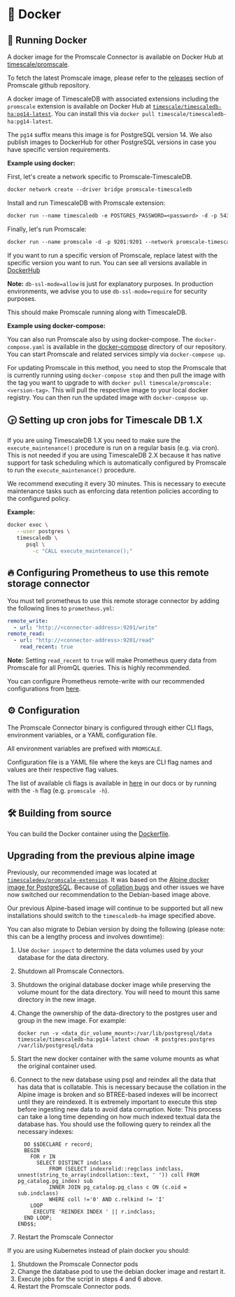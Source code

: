 # 🐳 Docker

## 🔧 Running Docker

A docker image for the Promscale Connector is available
on Docker Hub at [timescale/promscale](https://hub.docker.com/r/timescale/promscale/).

To fetch the latest Promscale image, please refer to the [releases](https://github.com/timescale/promscale/releases)
section of Promscale github repository.

A docker image of TimescaleDB with associated extensions including the `promscale`
extension is available on Docker Hub at [`timescale/timescaledb-ha:pg14-latest`](https://hub.docker.com/r/timescale/timescaledb-ha).
You can install this via `docker pull timescale/timescaledb-ha:pg14-latest`.

The `pg14` suffix means this image is for PostgreSQL version 14. We also publish images to DockerHub for other PostgreSQL versions in case you have specific version requirements.

**Example using docker:**

First, let's create a network specific to Promscale-TimescaleDB.

```dockerfile
docker network create --driver bridge promscale-timescaledb
```

Install and run TimescaleDB with Promscale extension:

```dockerfile
docker run --name timescaledb -e POSTGRES_PASSWORD=<password> -d -p 5432:5432 --network promscale-timescaledb timescale/timescaledb-ha:pg14-latest postgres -csynchronous_commit=off
```

Finally, let's run Promscale:

```dockerfile
docker run --name promscale -d -p 9201:9201 --network promscale-timescaledb timescale/promscale:latest -db-password=<password> -db-port=5432 -db-name=postgres -db-host=timescaledb -db-ssl-mode=allow
```

If you want to run a specific version of Promscale, replace latest with the specific version you want to run. You can see all versions available in [DockerHub](https://hub.docker.com/r/timescale/promscale/tags)

**Note:** `db-ssl-mode=allow` is just for explanatory purposes. In production environments,
we advise you to use `db-ssl-mode=require` for security purposes.

This should make Promscale running along with TimescaleDB.

**Example using docker-compose:**

You can also run Promscale also by using docker-compose. The `docker-compose.yaml` is available in the
[docker-compose](https://github.com/timescale/promscale/blob/master/docker-compose/docker-compose.yaml) directory of our repository.
You can start Promscale and related services simply via `docker-compose up`.

For updating Promscale in this method, you need to stop the Promscale that is currently running using
`docker-compose stop` and then pull the image with the tag you want to upgrade to with `docker pull timescale/promscale:<version-tag>`.
This will pull the respective image to your local docker registry. You can then run the updated image with `docker-compose up`.

## 🕞 Setting up cron jobs for Timescale DB 1.X

If you are using TimescaleDB 1.X you need to make sure the `execute_maintenance()`
procedure is run on a regular basis (e.g. via cron). This is not needed if you are
using TimescaleDB 2.X because it has native support for task scheduling which
is automatically configured by Promscale to run the `execute_maintenance()`
procedure.

We recommend executing it every
30 minutes. This is necessary to execute maintenance tasks such as enforcing
data retention policies according to the configured policy.

**Example:**

```bash
docker exec \
   --user postgres \
   timescaledb \
      psql \
        -c "CALL execute_maintenance();"
```

## 🔥 Configuring Prometheus to use this remote storage connector

You must tell prometheus to use this remote storage connector by adding
the following lines to `prometheus.yml`:

```yaml
remote_write:
  - url: "http://<connector-address>:9201/write"
remote_read:
  - url: "http://<connector-address>:9201/read"
    read_recent: true
```

**Note:** Setting `read_recent` to `true` will make Prometheus query data from Promscale for all PromQL queries. This is highly recommended.

You can configure Prometheus remote-write with our recommended configurations from [here](/docs/configuring_prometheus.md).

## ⚙️ Configuration

The Promscale Connector binary is configured through either CLI flags, environment variables, or a YAML configuration file.

All environment variables are prefixed with `PROMSCALE`.

Configuration file is a YAML file where the keys are CLI flag names and values are their respective flag values.

The list of available cli flags is available in [here](/docs/configuration.md) in
our docs or by running with the `-h` flag (e.g. `promscale -h`).

## 🛠 Building from source

You can build the Docker container using the [Dockerfile](../build/Dockerfile).

## Upgrading from the previous alpine image

Previously, our recommended image was located at [`timescaledev/promscale-extension`](https://hub.docker.com/r/timescaledev/promscale-extension).
It was based on the [Alpine docker image for PostgreSQL](https://github.com/docker-library/postgres/blob/e8ebf74e50128123a8d0220b85e357ef2d73a7ec/12/alpine/Dockerfile).
Because of [collation bugs](https://github.com/docker-library/postgres/issues/327) and other issues we have now switched our recommendation to the Debian-based image above.

Our previous Alpine-based image will continue to be supported but all new installations should switch to the `timescaledb-ha` image specified above.

You can also migrate to Debian version by doing the following (please note: this can be a lengthy process and involves downtime):

1. Use `docker inspect` to determine the data volumes used by your database for the data directory.
1. Shutdown all Promscale Connectors.
1. Shutdown the original database docker image while preserving the volume mount for the data directory.
   You will need to mount this same directory in the new image.
1. Change the ownership of the data-directory to the postgres user and group in the new image. For example:
    ```
    docker run -v <data_dir_volume_mount>:/var/lib/postgresql/data timescale/timescaledb-ha:pg14-latest chown -R postgres:postgres /var/lib/postgresql/data
    ```
1. Start the new docker container with the same volume mounts as what the original container used.
1. Connect to the new database using psql and reindex all the data that has data
that is collatable.  This is necessary because the collation in the Alpine image
is broken and so BTREE-based indexes will be incorrect until they are reindexed.
It is extremely important to execute this step before ingesting new data to
avoid data corruption. Note: This process can take a long time depending on how
much indexed textual data the database has. You should use the following query to
reindex all the necessary indexes:
    ```
      DO $$DECLARE r record;
      BEGIN
        FOR r IN
          SELECT DISTINCT indclass
 		      FROM (SELECT indexrelid::regclass indclass, unnest(string_to_array(indcollation::text, ' ')) coll FROM pg_catalog.pg_index) sub
 		      INNER JOIN pg_catalog.pg_class c ON (c.oid = sub.indclass)
 		      WHERE coll !='0' AND c.relkind != 'I'
        LOOP
         EXECUTE 'REINDEX INDEX ' || r.indclass;
      END LOOP;
    END$$;
    ```

1. Restart the Promscale Connector

If you are using Kubernetes instead of plain docker you should:
1. Shutdown the Promscale Connector pods
1. Change the database pod to use the debian docker image and restart it.
1. Execute jobs for the script in steps 4 and 6 above.
1. Restart the Promscale Connector pods.
